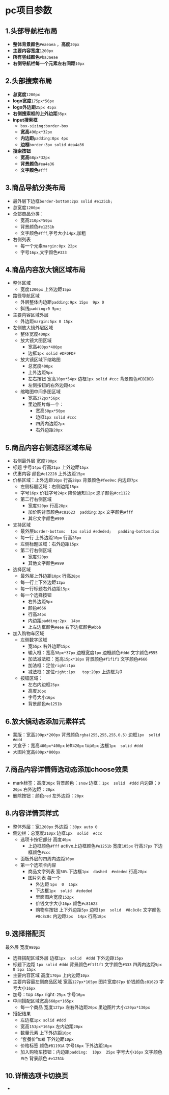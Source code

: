 # **pc项目参数**

## 1.头部导航栏布局

* **整体背景颜色**`#eaeaea` ，**高度**`30px`
* **主要内容宽度**`1200px`
* **所有竖线颜色**`#ba3aeae`
* **右侧导航栏每一个元素左右间距**`10px`

## 2.头部搜索布局

* **总宽度**`1200px`
* **logo宽度**`175px*56px`
* **logo外边距**`25px 45px`
* **右侧搜索框的上外边距**`35px`
* **input搜索框**
  * `box-sizing:border-box`
  * **宽高**`490px*32px`
  * **内边距**`padding:0px 4px`
  * **边框**`border:3px solid #ea4a36` 
* **搜索按钮**
  * **宽高**`68px*32px`
  * **背景颜色**`#ea4a36`
  * **文字颜色**`#fff`

## 3.商品导航分类布局

* 最外层下边框`border-bottom:2px solid #e1251b;`
* 总宽度`1200px`
* 全部商品分类：
  * 宽高`210px*50px`
  * 背景颜色`#e1251b`
  * 文字颜色`#fff`,字号大小`14px`,加粗
* 右侧列表
  * 每一个元素`margin:0px 22px`
  * 字号`16px`,文字颜色`#333`

## 4.商品内容放大镜区域布局

* 整体区域
  * 宽度`1200px`  上外边距`15px`
* 路径导航区域
  * 外层整体内边距`padding:9px 15px  9px 0`
  * 斜线`padding:0 5px;`
* 主要内容区域外层
  * 外边距`margin:5px 0 15px`
* 左侧放大镜外层区域
  * 整体宽度`400px`
  * 放大镜大图区域
    * 宽高`400px*400px`
    * 边框`1px solid #DFDFDF`
  * 放大镜区域下缩略图
    * 总宽度`400px`
    * 上外边距`5px`
    * 左右按钮 宽高`10px*54px` 边框`1px solid #ccc` 背景颜色`#EBEBEB`
    * 左侧按钮的右外边距`4px`
  * 缩略图中间多图区域
    * 宽高`372px*56px`
    * 里边图片每一个：
      * 宽高`50px*50px`
      * 边框`1px solid #ccc`
      * 四周内边距`2px`
      * 右外边距`20px`

## 5.商品内容右侧选择区域布局

* 右侧最外层 宽度`700px`
* 标题 字号`14px`  行高`21px`   上外边距`15px`
* 优惠内容 颜色`#e12228`   上外边距`15px`
* 价格区域：上外边距`10px`  行高`28px`  背景颜色`#fee9ec`  内边距`7px`
  * 左侧标题区域：右侧边距`15px`
  * 字号`16px`  价钱字号`24px`   降价通知`12px`  恩子颜色`#cc1122`
  * 第二行右侧区域
    * 宽度`520px`  行高`28px`
    * 加价购背景颜色`#c81623  padding:3px`  文字颜色`#fff`
    * 其它文字颜色`#999`
* 支持区域
  * 最外层`border-bottom:  1px solid #ededed;   padding-bottom:5px`
  * 每一行 上外边距`10px`  行高`28px`
  * 左侧标题区域：右外边距`15px`
  * 第二行右侧区域
    * 宽度`520px`
    * 其他文字颜色`#999`
* 选择区域
  * 最外层上外边距`10px`   行高`28px`
  * 每一行上下外边距`13px`
  * 每一行标题右外边距`15px`
  * 每一个选择按钮
    * 右外边距`5px`
    * 颜色`#666`
    * 行高`24px`
    * 内边距`padding:2px  14px`
    * 上左边框颜色`#eee`   右下边框颜色`#bbb`
* 加入购物车区域
  * 左侧数字区域
    * 宽`55px`    右外边距`15px`
    * 输入框：宽高`38px*37px`  边框宽度`1px`  边框颜色`#ddd`   文字颜色`#555`
    * 加法减法框：宽高`15px*18px`  背景颜色`#f1f1f1`  文字颜色`#666`
    * 加法框：定位`right:1px`
    * 减法框：定位`right:1px   top:20px`   上边框为0
  * 按钮区域：
    * 左右内边框`25px`
    * 高度`36px`
    * 字号大小`16px`
    * 背景颜色`#e1251b`



## 6.放大镜动态添加元素样式

* 蒙版：宽高`200px*200px`   背景颜色`rgba(255,255,255,0.5)`  边框`1px  solid  #ddd`
* 大盒子：宽高`400px*400px`  left`420px`  top`0px`  边框`1px  solid #ddd`
* 大图片宽高`800px*800px`



## 7.商品内容详情筛选动态添加choose效果

* mark标签：高度`30px`  背景颜色：`snow`  边框：`1px  solid  #ddd`  内边距：`0  20px`   右外边距：`20px`
* 删除按钮：颜色`red`  左外边距：`20px`

## 8.内容详情页样式

* 整体外层：宽`1200px`  外边距：`30px auto 0`
* 侧边栏：总宽度`210px`   边框`1px  solid  #ccc`
  * 选项卡按钮部分  高度`40px`
    * 上边框颜色`#fff`  active上边框颜色`#e1251b`  宽度`105px`  行高`37px`   下边框颜色`#ccc`
  * 面板外层的四周内边距`10px`
  * 第一个选项卡内容
    * 商品文字列表  宽`50%`  下边框`1px  dashed  #ededed`  行高`28px`
    * 图片列表  每一个
      * 外边距 `5px  0  15px`
      * 下边框`1px  solid  #ededed`
      * 里面图片宽度`152px`
      * 价钱文字大小`16px`  颜色`#c81623`
      * 购物车按钮  上下外边距`5px`  边框`1px  solid  #8c8c8c`  文字颜色 `#8c8c8c`  内边距`2px  14px`  行高`18px`

## 9.选择搭配页

最外层  宽度`980px`

* 选择搭配区域外层  边框`1px  solid  #ddd`  下外边距`15px`
* 标题下边距 `1px solid #ddd`   背景颜色`#f1f1f1`  文字颜色`#333`   四周内边距`5px 0 5px 15px`
* 主要内容区域  高度`170px`  上内边距`10px`
* 主要内容最左侧商品区域  宽高`127px*165px`  图片宽度`87px`  价钱颜色`c81623`   字号大小`16px`
* 加号：top `48px`   right`-25px`  字号`16px`
* 中间搭配区域宽高`668px*165px`
  * 每一个商品  宽度`127px`  左右外边距`20px`  里边图片大小`120px*130px`
* 搭配结果
  * 左边框`1px solid #ddd`
  * 宽高`153px*165px`  左内边距`20px`
  * 数量元素  上下外边距`10px`
  * “套餐价”`加粗`  下外边距`10px`
  * 价格标签  颜色`#B1191A`  字号`16px`  下外边距`10px`
  * 加入购物车按钮：内边距`padding:  10px  25px`   字号大小`16px`   文字颜色 `白色`  背景颜色 `#e1251b`

## 10.详情选项卡切换页

* 

